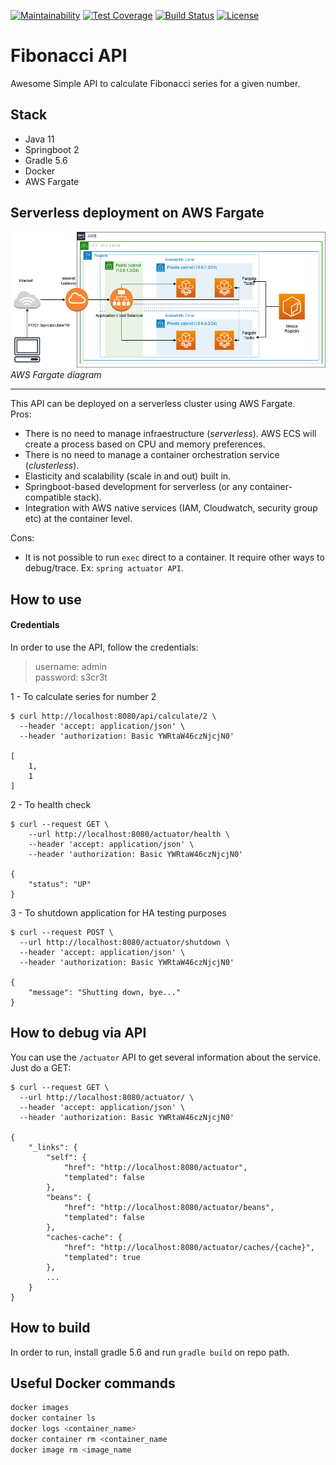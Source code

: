 [![Maintainability](https://api.codeclimate.com/v1/badges/c1d58ae6898cd8866e54/maintainability)](https://codeclimate.com/github/rgalba/fibonacci-api/maintainability)
[![Test Coverage](https://api.codeclimate.com/v1/badges/c1d58ae6898cd8866e54/test_coverage)](https://codeclimate.com/github/rgalba/fibonacci-api/test_coverage)
[![Build Status](https://travis-ci.org/rgalba/fibonacci-api.svg?branch=master)](https://travis-ci.org/rgalba/fibonacci-api)
[![License](https://img.shields.io/badge/License-Apache%202.0-blue.svg)](https://opensource.org/licenses/Apache-2.0)

# Fibonacci API

Awesome Simple API to calculate Fibonacci series for a given number.  

## Stack

- Java 11
- Springboot 2
- Gradle 5.6
- Docker
- AWS Fargate

## Serverless deployment on AWS Fargate

![AWS Fargate Diagram](./docs/aws-fargate-fibonacci-api.png)  
*AWS Fargate diagram*  

---
This API can be deployed on a serverless cluster using AWS Fargate.  
Pros:
- There is no need to manage infraestructure (*serverless*). AWS ECS will create a process based on CPU and memory preferences.
- There is no need to manage a container orchestration service (*clusterless*).
- Elasticity and scalability (scale in and out) built in.
- Springboot-based development for serverless (or any container-compatible stack).
- Integration with AWS native services (IAM, Cloudwatch, security group etc) at the container level.

Cons:
- It is not possible to run `exec` direct to a container. It require other ways to debug/trace. Ex: `spring actuator API`.

## How to use 

#### Credentials

In order to use the API, follow the credentials:

> username: admin  
> password: s3cr3t  

1 - To calculate series for number 2  

```shell script
$ curl http://localhost:8080/api/calculate/2 \
  --header 'accept: application/json' \
  --header 'authorization: Basic YWRtaW46czNjcjN0'

[
	1,
	1
]
```

2 - To health check  

```shell script
$ curl --request GET \
    --url http://localhost:8080/actuator/health \
    --header 'accept: application/json' \
    --header 'authorization: Basic YWRtaW46czNjcjN0'

{
	"status": "UP"
}
```

3 - To shutdown application for HA testing purposes

```shell script
$ curl --request POST \
  --url http://localhost:8080/actuator/shutdown \
  --header 'accept: application/json' \
  --header 'authorization: Basic YWRtaW46czNjcjN0'

{
	"message": "Shutting down, bye..."
}
```

## How to debug via API

You can use the `/actuator` API to get several information about the service. Just do a GET:

```shell script
$ curl --request GET \
  --url http://localhost:8080/actuator/ \
  --header 'accept: application/json' \
  --header 'authorization: Basic YWRtaW46czNjcjN0'

{
	"_links": {
		"self": {
			"href": "http://localhost:8080/actuator",
			"templated": false
		},
		"beans": {
			"href": "http://localhost:8080/actuator/beans",
			"templated": false
		},
		"caches-cache": {
			"href": "http://localhost:8080/actuator/caches/{cache}",
			"templated": true
		},
        ...
    }
}
```

## How to build

In order to run, install gradle 5.6 and run `gradle build` on repo path.

## Useful Docker commands

```sh
docker images
docker container ls
docker logs <container_name>
docker container rm <container_name
docker image rm <image_name
```